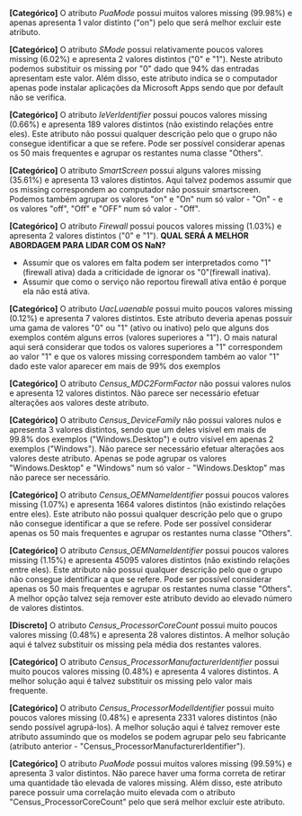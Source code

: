 **[Categórico]** O atributo *PuaMode* possui muitos valores missing (99.98%) e apenas apresenta 1 valor distinto ("on") pelo que será melhor excluir este atributo.

**[Categórico]** O atributo *SMode* possui relativamente poucos valores missing (6.02%) e apresenta 2 valores distintos ("0" e "1"). Neste atributo podemos substituir os missing por "0" dado que 94% das entradas apresentam este valor. Além disso, este atributo indica se o computador apenas pode instalar aplicações da Microsoft Apps sendo que por default não se verifica.

**[Categórico]** O atributo *IeVerIdentifier* possui poucos valores missing (0.66%) e apresenta 189 valores distintos (não existindo relações entre eles). Este atributo não possui qualquer descrição pelo que o grupo não consegue identificar a que se refere. Pode ser possível considerar apenas os 50 mais frequentes e agrupar os restantes numa classe "Others".

**[Categórico]** O atributo *SmartScreen* possui alguns valores missing (35.61%) e apresenta 13 valores distintos. Aqui talvez podemos assumir que os missing correspondem ao computador não possuir smartscreen. Podemos também agrupar os valores "on" e "On" num só valor - "On" - e os valores "off", "Off" e "OFF" num só valor - "Off".

**[Categórico]** O atributo *Firewall* possui poucos valores missing (1.03%) e apresenta 2 valores distintos ("0" e "1"). 
**QUAL SERÁ A MELHOR ABORDAGEM PARA LIDAR COM OS NaN?**
- Assumir que os valores em falta podem ser interpretados como "1"(firewall ativa) dada a criticidade de ignorar os "0"(firewall inativa).
- Assumir que como o serviço não reportou firewall ativa então é porque ela não está ativa.

**[Categórico]** O atributo *UacLuaenable* possui muito poucos valores missing (0.12%) e apresenta 7 valores distintos. Este atributo deveria apenas possuir uma gama de valores "0" ou "1" (ativo ou inativo) pelo que alguns dos exemplos contém alguns erros (valores superiores a "1"). O mais natural aqui será considerar que todos os valores superiores a "1" correspondem ao valor "1" e que os valores missing correspondem também ao valor "1" dado este valor aparecer em mais de 99% dos exemplos

**[Categórico]** O atributo *Census_MDC2FormFactor* não possui valores nulos e apresenta 12 valores distintos. Não parece ser necessário efetuar alterações aos valores deste atributo.

**[Categórico]** O atributo *Census_DeviceFamily* não possui valores nulos e apresenta 3 valores distintos, sendo que um deles visível em mais de 99.8% dos exemplos ("Windows.Desktop") e outro visível em apenas 2 exemplos ("Windows"). Não parece ser necessário efetuar alterações aos valores deste atributo. Apenas se pode agrupar os valores "Windows.Desktop" e "Windows" num só valor - "Windows.Desktop" mas não parece ser necessário.

**[Categórico]** O atributo *Census_OEMNameIdentifier* possui poucos valores missing (1.07%) e apresenta 1664 valores distintos (não existindo relações entre eles). Este atributo não possui qualquer descrição pelo que o grupo não consegue identificar a que se refere. Pode ser possível considerar apenas os 50 mais frequentes e agrupar os restantes numa classe "Others".

**[Categórico]** O atributo *Census_OEMNameIdentifier* possui poucos valores missing (1.15%) e apresenta 45095 valores distintos (não existindo relações entre eles). Este atributo não possui qualquer descrição pelo que o grupo não consegue identificar a que se refere. Pode ser possível considerar apenas os 50 mais frequentes e agrupar os restantes numa classe "Others". A melhor opção talvez seja remover este atributo devido ao elevado número de valores distintos.

**[Discreto]** O atributo *Census_ProcessorCoreCount* possui muito poucos valores missing (0.48%) e apresenta 28 valores distintos. A melhor solução aqui é talvez substituir os missing pela média dos restantes valores.

**[Categórico]** O atributo *Census_ProcessorManufacturerIdentifier* possui muito poucos valores missing (0.48%) e apresenta 4 valores distintos. A melhor solução aqui é talvez substituir os missing pelo valor mais frequente.

**[Categórico]** O atributo *Census_ProcessorModelIdentifier* possui muito poucos valores missing (0.48%) e apresenta 2331 valores distintos (não sendo possível agrupá-los). A melhor solução aqui é talvez remover este atributo assumindo que os modelos se podem agrupar pelo seu fabricante (atributo anterior - "Census_ProcessorManufacturerIdentifier").

**[Categórico]** O atributo *PuaMode* possui muitos valores missing (99.59%) e apresenta 3 valor distintos. Não parece haver uma forma correta de retirar uma quantidade tão elevada de valores missing. Além disso, este atributo parece possuir uma correlação muito elevada com o atributo "Census_ProcessorCoreCount" pelo que será melhor excluir este atributo.



